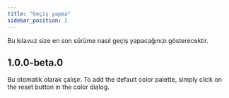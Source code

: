 ```yaml
---
title: "Geçiş yapma"
sidebar_position: 2
---
```


Bu kılavuz size en son sürüme nasıl geçiş yapacağınızı gösterecektir.

## 1.0.0-beta.0

Bu otomatik olarak çalışır. To add the default color palette, simply click on the reset button in the color dialog.
